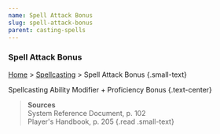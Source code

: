```yaml
---
name: Spell Attack Bonus
slug: spell-attack-bonus
parent: casting-spells
---
```

### Spell Attack Bonus
[Home](dm-operations-center) > [Spellcasting](spellcasting) > Spell Attack Bonus {.small-text}

Spellcasting Ability Modifier + Proficiency Bonus {.text-center}


> **Sources** <br/>
> System Reference Document, p. 102<br/>
> Player's Handbook, p. 205
{.read .small-text}

